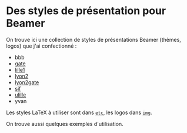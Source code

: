 # Des styles de présentation pour Beamer

On trouve ici une collection de styles de présentations Beamer (thèmes, logos) que j'ai
confectionné :

  - bbb
  - [gate](README-lyon2-gate.md)
  - [lille1](README-lille1.md)
  - [lyon2](README-lyon2-gate.md)
  - [lyon2gate](README-lyon2-gate.md)
  - [sif](README-sif.md)
  - [ulille](README-ulille.md)
  - yvan

Les styles LaTeX à utiliser sont dans [`etc`](etc), les logos dans [`img`](img).

On trouve aussi quelques exemples d'utilisation.
